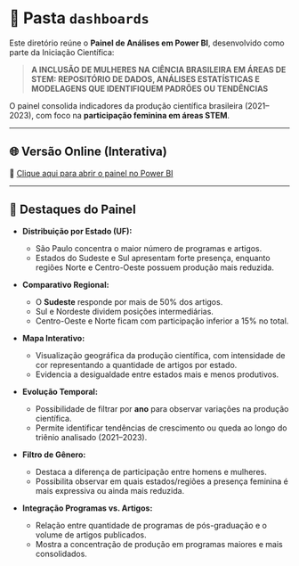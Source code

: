 # 📂 Pasta `dashboards`

Este diretório reúne o **Painel de Análises em Power BI**, desenvolvido como parte da Iniciação Científica:  
> **A INCLUSÃO DE MULHERES NA CIÊNCIA BRASILEIRA EM ÁREAS DE STEM: REPOSITÓRIO DE DADOS, ANÁLISES ESTATÍSTICAS E MODELAGENS QUE IDENTIFIQUEM PADRÕES OU TENDÊNCIAS**

O painel consolida indicadores da produção científica brasileira (2021–2023), com foco na **participação feminina em áreas STEM**.

---

## 🌐 Versão Online (Interativa)

🔗 [Clique aqui para abrir o painel no Power BI](https://app.powerbi.com/groups/me/reports/a76d7687-9fee-4eec-b6ab-676185c166bd/b8180988e6fd86a34563?experience=power-bi)

---

## 🔎 Destaques do Painel
- **Distribuição por Estado (UF):**  
  - São Paulo concentra o maior número de programas e artigos.  
  - Estados do Sudeste e Sul apresentam forte presença, enquanto regiões Norte e Centro-Oeste possuem produção mais reduzida.  

- **Comparativo Regional:**  
  - O **Sudeste** responde por mais de 50% dos artigos.  
  - Sul e Nordeste dividem posições intermediárias.  
  - Centro-Oeste e Norte ficam com participação inferior a 15% no total.  

- **Mapa Interativo:**  
  - Visualização geográfica da produção científica, com intensidade de cor representando a quantidade de artigos por estado.  
  - Evidencia a desigualdade entre estados mais e menos produtivos.  

- **Evolução Temporal:**  
  - Possibilidade de filtrar por **ano** para observar variações na produção científica.  
  - Permite identificar tendências de crescimento ou queda ao longo do triênio analisado (2021–2023).  

- **Filtro de Gênero:**  
  - Destaca a diferença de participação entre homens e mulheres.  
  - Possibilita observar em quais estados/regiões a presença feminina é mais expressiva ou ainda mais reduzida.  

- **Integração Programas vs. Artigos:**  
  - Relação entre quantidade de programas de pós-graduação e o volume de artigos publicados.  
  - Mostra a concentração de produção em programas maiores e mais consolidados.  


